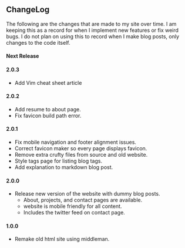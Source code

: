 ## ChangeLog

The following are the changes that are made to my site over time. I am keeping
this as a record for when I implement new features or fix weird bugs. I do
not plan on using this to record when I make blog posts, only changes to the
code itself.

#### Next Release

#### 2.0.3

- Add Vim cheat sheet article

#### 2.0.2

- Add resume to about page.
- Fix favicon build path error.

#### 2.0.1

- Fix mobile navigation and footer alignment issues.
- Correct favicon maker so every page displays favicon.
- Remove extra crufty files from source and old website.
- Style tags page for listing blog tags.
- Add explanation to markdown blog post.

#### 2.0.0

- Release new version of the website with dummy blog posts.
  - About, projects, and contact pages are available.
  - website is mobile friendly for all content.
  - Includes the twitter feed on contact page.

#### 1.0.0

- Remake old html site using middleman.
